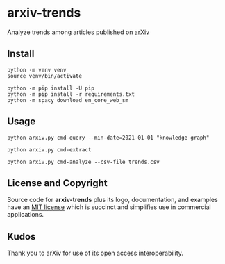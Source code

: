 # arxiv-trends

Analyze trends among articles published on [arXiv](https://arxiv.org/help/api)


## Install

```
python -m venv venv
source venv/bin/activate

python -m pip install -U pip
python -m pip install -r requirements.txt 
python -m spacy download en_core_web_sm
```


## Usage

```
python arxiv.py cmd-query --min-date=2021-01-01 "knowledge graph"
```

```
python arxiv.py cmd-extract
```

```
python arxiv.py cmd-analyze --csv-file trends.csv
```


## License and Copyright

Source code for **arxiv-trends** plus its logo, documentation, and
examples have an [MIT license](https://spdx.org/licenses/MIT.html)
which is succinct and simplifies use in commercial applications.


## Kudos

Thank you to arXiv for use of its open access interoperability.

